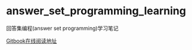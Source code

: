 # answer\_set\_programming\_learning

回答集编程(answer set programming)学习笔记

[Gitbook在线阅读地址](https://65wu.gitbook.io/hui-da-ji-bian-cheng-xue-xi/)
